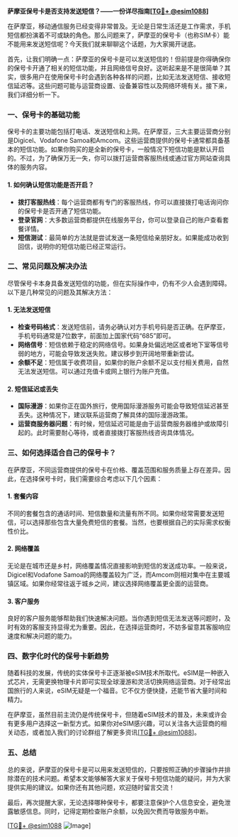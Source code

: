 **萨摩亚保号卡是否支持发送短信？——一份详尽指南[[TG💪+ @esim1088](https://t.me/s/esim1088)]**

在萨摩亚，移动通信服务已经变得非常普及。无论是日常生活还是工作需求，手机短信都扮演着不可或缺的角色。那么问题来了，萨摩亚的保号卡（也称SIM卡）能不能用来发送短信呢？今天我们就来聊聊这个话题，为大家揭开谜底。

首先，让我们明确一点：萨摩亚的保号卡是可以发送短信的！但前提是你得确保你的保号卡开通了相关的短信功能，并且网络信号良好。这听起来是不是很简单？其实，很多用户在使用保号卡时会遇到各种各样的问题，比如无法发送短信、接收短信延迟等。这些问题可能与运营商设置、设备兼容性以及网络环境有关。接下来，我们详细分析一下。

### 一、保号卡的基础功能

保号卡的主要功能包括打电话、发送短信和上网。在萨摩亚，三大主要运营商分别是Digicel、Vodafone Samoa和Amcom。这些运营商提供的保号卡通常都具备基本的短信功能。如果你购买的是全新的保号卡，一般情况下短信功能是默认开启的。不过，为了确保万无一失，你可以拨打运营商客服热线或通过官方网站查询具体的服务内容。

#### 1. 如何确认短信功能是否开启？

- **拨打客服热线**：每个运营商都有专门的客服热线，你可以直接拨打电话询问你的保号卡是否开通了短信功能。
- **登录官网**：大多数运营商都提供在线服务平台，你可以登录自己的账户查看套餐详情。
- **短信测试**：最简单的方法就是尝试发送一条短信给亲朋好友。如果能成功收到回信，说明你的短信功能已经正常运行。

### 二、常见问题及解决办法

尽管保号卡本身具备发送短信的功能，但在实际操作中，仍有不少人会遇到障碍。以下是几种常见的问题及其解决方法：

#### 1. 无法发送短信

- **检查号码格式**：发送短信前，请务必确认对方手机号码是否正确。在萨摩亚，手机号码通常是7位数字，前面加上国家代码“685”即可。
- **网络信号**：短信依赖于稳定的网络信号。如果身处偏远地区或者地下室等信号弱的地方，可能会导致发送失败。建议移步到开阔地带重新尝试。
- **余额不足**：短信属于收费项目，如果你的账户余额不足以支付相关费用，自然无法发送短信。可以通过充值卡或网上银行为账户充值。

#### 2. 短信延迟或丢失

- **国际漫游**：如果你正在国外旅行，使用国际漫游服务可能会导致短信延迟甚至丢失。这种情况下，建议联系运营商了解具体的国际漫游政策。
- **运营商服务器问题**：有时候，短信延迟可能是由于运营商服务器维护或故障引起的。此时需要耐心等待，或者直接拨打客服热线咨询具体情况。

### 三、如何选择适合自己的保号卡？

在萨摩亚，不同运营商提供的保号卡在价格、覆盖范围和服务质量上存在差异。因此，在选择保号卡时，我们需要综合考虑以下几个因素：

#### 1. 套餐内容

不同的套餐包含的通话时间、短信数量和流量有所不同。如果你经常需要发送短信，可以选择那些包含大量免费短信的套餐。当然，也要根据自己的实际需求权衡性价比。

#### 2. 网络覆盖

无论是在城市还是乡村，网络覆盖情况直接影响到短信的发送成功率。一般来说，Digicel和Vodafone Samoa的网络覆盖较为广泛，而Amcom则相对集中在主要城镇区域。如果你经常往返于城乡之间，建议选择网络覆盖更全面的运营商。

#### 3. 客户服务

良好的客户服务能够帮助我们快速解决问题。当你遇到短信无法发送等问题时，及时有效的客服支持显得尤为重要。因此，在选择运营商时，不妨多留意其客服响应速度和解决问题的能力。

### 四、数字化时代的保号卡新趋势

随着科技的发展，传统的实体保号卡正逐渐被eSIM技术所取代。eSIM是一种嵌入式芯片，无需更换物理卡片即可实现全球漫游和灵活切换网络运营商。对于经常出国旅行的人来说，eSIM无疑是一个福音。它不仅方便快捷，还能节省大量时间和精力。

在萨摩亚，虽然目前主流仍是传统保号卡，但随着eSIM技术的普及，未来或许会有更多用户选择这一新型方式。如果你对eSIM感兴趣，可以关注各大运营商的相关动态，或者加入我们的讨论群组了解更多资讯[[TG💪+ @esim1088](https://t.me/s/esim1088)]。

### 五、总结

总的来说，萨摩亚的保号卡是可以用来发送短信的，只要按照正确的步骤操作并排除潜在的技术问题。希望本文能够解答大家关于保号卡短信功能的疑问，并为大家提供实用的建议。如果你还有其他问题，欢迎随时留言交流！

最后，再次提醒大家，无论选择哪种保号卡，都要注意保护个人信息安全，避免泄露敏感信息。同时，记得定期检查账户余额，以免因欠费而导致服务中断。

[[TG💪+ @esim1088](https://t.me/s/esim1088) ![Image](https://i.postimg.cc/4NQfJmqS/Snipaste-2025-05-13-00-14-12.png)]